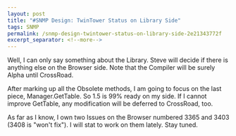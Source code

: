 ```yaml
---
layout: post
title: "#SNMP Design: TwinTower Status on Library Side"
tags: SNMP
permalink: /snmp-design-twintower-status-on-library-side-2e21343772f
excerpt_separator: <!--more-->
---
```

Well, I can only say something about the Library. Steve will decide if there is anything else on the Browser side. Note that the Compiler will be surely Alpha until CrossRoad.

After marking up all the Obsolete methods, I am going to focus on the last piece, Manager.GetTable. So 1.5 is 99% ready on my side. If I cannot improve GetTable, any modification will be deferred to CrossRoad, too.

As far as I know, I own two Issues on the Browser numbered 3365 and 3403 (3408 is "won't fix"). I will stat to work on them lately. Stay tuned.
<!--more-->
